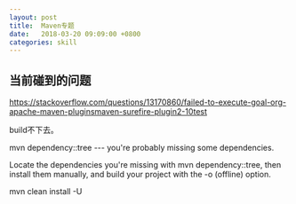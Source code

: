 ```yaml
---
layout: post
title:  Maven专题
date:   2018-03-20 09:09:00 +0800
categories: skill
---
```


## 当前碰到的问题

https://stackoverflow.com/questions/13170860/failed-to-execute-goal-org-apache-maven-pluginsmaven-surefire-plugin2-10test

build不下去。

mvn dependency::tree ---
you're probably missing some dependencies.

Locate the dependencies you're missing with mvn dependency::tree, then install them manually, and build your project with the -o (offline) option.


mvn clean install -U
